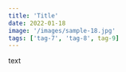 ```yaml
---
title: 'Title'
date: 2022-01-18
image: '/images/sample-18.jpg'
tags: ['tag-7', 'tag-8', tag-9]
---
```


text
